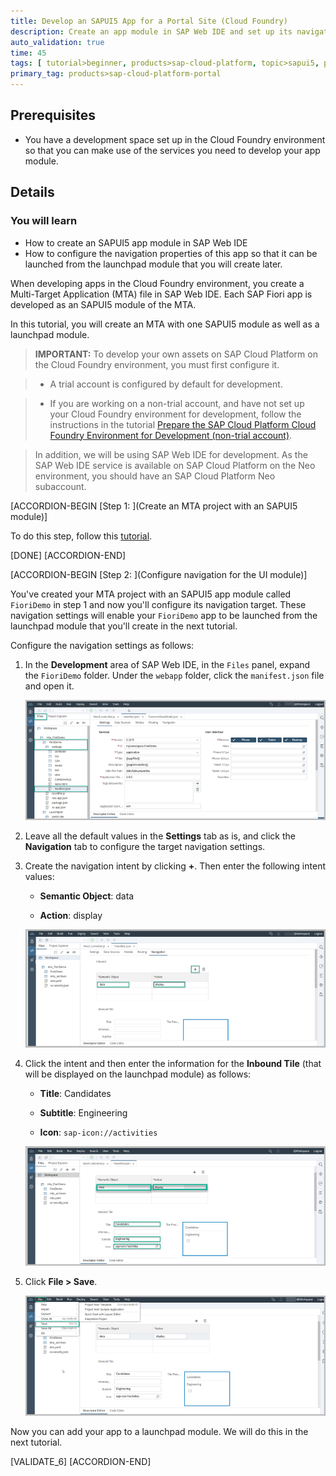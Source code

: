 ```yaml
---
title: Develop an SAPUI5 App for a Portal Site (Cloud Foundry)
description: Create an app module in SAP Web IDE and set up its navigation so that it can be used in a Portal site.
auto_validation: true
time: 45
tags: [ tutorial>beginner, products>sap-cloud-platform, topic>sapui5, products>sap-cloud-platform-for-the-cloud-foundry-environment, products>sap-fiori, products>sap-web-ide]
primary_tag: products>sap-cloud-platform-portal
---
```


## Prerequisites
 - You have a development space set up in the Cloud Foundry environment so that you can make use of the services you need to develop your app module.


## Details
### You will learn
  - How to create an SAPUI5 app module in SAP Web IDE
  - How to configure the navigation properties of this app so that it can be launched from the launchpad module that you will create later.

When developing apps in the Cloud Foundry environment, you create a Multi-Target Application (MTA) file in SAP Web IDE. Each SAP Fiori app is developed as an SAPUI5 module of the MTA.

In this tutorial, you will create an MTA with one SAPUI5 module as well as a launchpad module.

>**IMPORTANT:**  To develop your own assets on SAP Cloud Platform on the Cloud Foundry environment, you must first configure it.

>   - A trial account is configured by default for development.

>   - If you are working on a non-trial account, and have not set up your Cloud Foundry environment for development, follow the instructions in the tutorial [Prepare the SAP Cloud Platform Cloud Foundry Environment for Development (non-trial account)](cp-portal-cloud-foundry-prepare-dev).

> In addition, we will be using SAP Web IDE for development. As the SAP Web IDE service is available on SAP Cloud Platform on the Neo environment, you should have an SAP Cloud Platform Neo subaccount.

[ACCORDION-BEGIN [Step 1: ](Create an MTA project with an SAPUI5 module)]

To do this step, follow this [tutorial](cp-cf-fioriapps-create).


[DONE]
[ACCORDION-END]

[ACCORDION-BEGIN [Step 2: ](Configure navigation for the UI module)]

You've created your MTA project with an SAPUI5 app module called `FioriDemo` in step 1 and now you'll configure its navigation target. These navigation settings will enable your `FioriDemo` app to be launched from the launchpad module that you'll create in the next tutorial.

Configure the navigation settings as follows:

1. In the **Development** area of SAP Web IDE, in the `Files` panel, expand the `FioriDemo` folder. Under the `webapp` folder, click the  `manifest.json` file and open it.

    ![Open manifest](2_select_manifest_json.png)

2. Leave all the default values in the **Settings** tab as is, and click the **Navigation** tab to configure the target navigation settings.

3. Create the navigation intent by clicking **+**.  Then enter the following intent values:  

    -	**Semantic Object**: data

    -	**Action**: display

      ![Define an intent](3_define_intent_navigation.png)

4. Click the intent and then enter the information for the **Inbound Tile** (that will be displayed on the launchpad module) as follows:

    -	**Title**: Candidates

    -	**Subtitle**: Engineering

    -	**Icon**: `sap-icon://activities`

      ![Define tile properties](4_tile_properties.png)

5. Click **File > Save**.

    ![Save your settings](5_save_settings.png)

Now you can add your app to a launchpad module. We will do this in the next tutorial.

[VALIDATE_6]
[ACCORDION-END]
